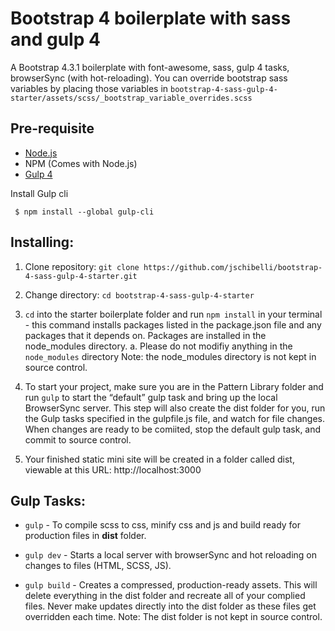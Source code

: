 # Bootstrap 4 boilerplate with sass and gulp 4
A Bootstrap 4.3.1 boilerplate with font-awesome, sass, gulp 4 tasks, browserSync (with hot-reloading). You can override bootstrap sass variables by placing those variables in `bootstrap-4-sass-gulp-4-starter/assets/scss/_bootstrap_variable_overrides.scss`

## Pre-requisite
- [Node.js](https://nodejs.org/en/download/ "Node Js")
-  NPM (Comes with Node.js)
- [Gulp 4](https://gulpjs.com/ "Gulp")

Install Gulp cli

     $ npm install --global gulp-cli
     

## Installing:

1. Clone repository:
`git clone https://github.com/jschibelli/bootstrap-4-sass-gulp-4-starter.git`

2. Change directory:
`cd bootstrap-4-sass-gulp-4-starter`
    
3. `cd` into the starter boilerplate folder and run `npm install` in your terminal -  this command installs packages listed in the package.json file and any packages that it depends on. Packages are installed in the node_modules directory. a. Please do not modifiy anything in the `node_modules` directory Note: the node_modules directory is not kept in source control.

4.	To start your project, make sure you are in the Pattern Library folder and run ` gulp `  to start the “default” gulp task and bring up the local BrowserSync server. This step will also create the dist folder for you, run the Gulp tasks specified in the gulpfile.js file, and watch for file changes. When changes are ready to be comiited, stop the default gulp task, and commit to source control. 

5.	Your finished static mini site will be created in a folder called dist, viewable at this URL:
http://localhost:3000 

## Gulp Tasks:
  - `gulp`      - To compile scss to css, minify css and js and build ready for production files in **dist** folder.

  - `gulp dev`  - Starts a local server with browserSync and hot reloading on changes to files (HTML, SCSS, JS).

  - `gulp build` - Creates a compressed, production-ready assets. This will delete everything in the dist folder and recreate all of your complied files. Never make updates directly into the dist folder as these files get overridden each time. Note: The dist folder is not kept in source control.
